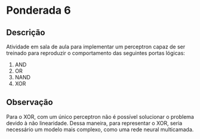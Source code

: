 # Ponderada 6 

## Descrição 
Atividade em sala de aula para implementar um perceptron capaz de ser treinado para reproduzir o comportamento das seguintes portas lógicas:

1. AND
2. OR
3. NAND
4. XOR

## Observação
Para o XOR, com um único perceptron não é possível solucionar o problema devido à não linearidade. Dessa maneira, para representar o XOR, seria necessário um modelo mais complexo, como uma rede neural multicamada.